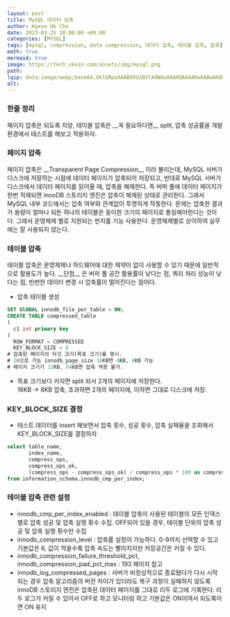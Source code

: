 ```yaml
---
layout: post  
title: MySQL 데이터 압축  
author: Hyeon Uk Cho  
date: 2023-03-25 10:00:00 +09:00  
categories: [MYSQL]  
tags: [mysql, compression, data compression, 데이터 압축, 테이블 압축, 압축]  
math: true  
mermaid: true  
image: https://tech.vkein.com/assets/img/mysql.png 
path:   
lqip: data:image/webp;base64,UklGRpoAAABXRUJQVlA4WAoAAAAQAAAADwAABwAAQUxQSDIAAAARL0AmbZurmr57yyIiqE8oiG0bejIYEQTgqiDA9vqnsUSI6H+oAERp2HZ65qP/VIAWAFZQOCBCAAAA8AEAnQEqEAAIAAVAfCWkAALp8sF8rgRgAP7o9FDvMCkMde9PK7euH5M1m6VWoDXf2FkP3BqV0ZYbO6NA/VFIAAAA  
alt:
---
```



<h3 data-toc-skip>한줄 정리</h3>
페이지 압축은 되도록 지양, 테이블 압축은 __꼭 필요하다면__ split, 압축 성공률을 개발환경에서 테스트를 해보고 적용하자.

<h3 data-toc-skip>페이지 압축</h3>
페이지 압축은 __Transparent Page Compression__ 이라 불리는데, MySQL 서버가 디스크에 저장하는 시점에 테이터 페이지가 압축되어 저장되고, 반대로
MySQL 서버가 디스크에서 데이터 페이지를 읽어올 때,  
압축을 해제한다. 즉 버퍼 풀에 데이터 페이지가 한번 적재되면 innoDB 스토리지 엔진은 압축이 해제된 상태로 관리한다. 그래서 MySQL 내부 코드에서는 압축 여부와 관계없이
투명하게 작동한다.  
문제는 압축한 결과가 용량이 얼마나 되든 하나의 테이블은 동이한 크기의 페이지로 통일해야한다는 것이다. 그래서 운영체제 별로 지원되는 펀치홀 기능 사용한다.  
운영체제별로 상이하여 실무에는 잘 사용되지 않는다.

<h3 data-toc-skip>테이블 압축</h3>
테이블 압축은 운영체제나 하드웨어에 대한 제약이 없이 사용할 수 있기 때문에 일반적으로 활용도가 높다.  
__단점__ 은 버퍼 풀 공간 활용률이 낮다는 점, 쿼리 처리 성능이 낮다는 점, 빈번한 데이터 변경 시 압축률이 떨어진다는 점이다.

- 압축 테이블 생성

```sql
SET GlOBAL innodb_file_per_table = ON;
CREATE TABLE compressed_table
(
  c1 int primary key
)
  ROW_FORMAT = COMPRESSED
  KEY_BLOCK_SIZE = 8
# 압축된 페이지의 타깃 크기(목표 크기)를 명시.
# 2n으로 가능 innodb_page_size 16KB면 4KB, 8KB 가능
# 페이지 크기가 32KB, 64KB면 압축 적용 불가.
```

- 목표 크기보다 커지면 split 되서 2개의 페이지에 저장한다.  
  16KB -> 8KB 압축, 초과하면 2개의 페이지에, 이하면 그대로 디스크에 저장.

<h3 data-toc-skip>KEY_BLOCK_SIZE 결정</h3>

- 테스트 데이터를 insert 해보면서 압축 횟수, 성공 횟수, 압축 실패율을 조회해서 KEY_BLOCK_SIZE를 결정하자

```sql
select table_name,
       index_name,
       compress_ops,
       compress_ops_ok,
       (compress_ops - compress_ops_ok) / compress_ops * 100 as compression_failure_pct
from information_schema.innodb_cmp_per_index;
```

<h3 data-toc-skip>테이블 압축 관련 설정</h3>

- innodb_cmp_per_index_enabled : 테이블 압축이 사용된 테이블의 모든 인덱스별로 압축 성공 및 압축 실행 횟수 수집. OFF되어 있을 경우, 테이블 단위의
  압축 성공 및 압축 실행 횟수만 수집
- innodb_compression_level : 압축률 설정이 가능하다. 0-9까지 선택할 수 있고 기본값은 6, 값이 작을수록 압축 속도는 빨라지지만 저장공간은 커질 수
  있다.
- innodb_compression_failure_threshold_pct, innodb_compression_pad_pct_max : 193 페이지 참고
- innodb_log_compressed_pages : 서버가 비정상적으로 종료됐다가 다시 시작되는 경우 압축 알고리즘의 버전 차이가 있더라도 복구 과정이 실패하지 않도록
  innoDB 스토리지 엔진은 압축된 데이터 페이지를 그대로 리두 로그에 기록한다. 리두 로그가 커질 수 있어서 OFF로 하고 모니터링 하고 기본값은 ON이여서 되도록이면 ON
  유지
